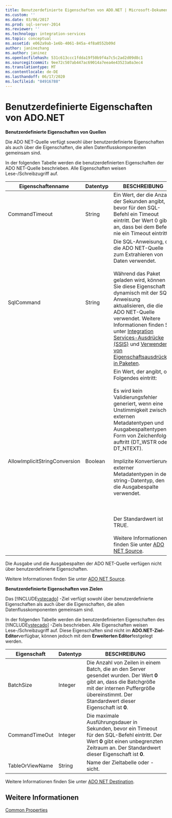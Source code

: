```yaml
---
title: Benutzerdefinierte Eigenschaften von ADO.NET | Microsoft-Dokumentation
ms.custom: ''
ms.date: 03/06/2017
ms.prod: sql-server-2014
ms.reviewer: ''
ms.technology: integration-services
ms.topic: conceptual
ms.assetid: e062a9ab-1e6b-4061-845a-4f8a0552b09d
author: janinezhang
ms.author: janinez
ms.openlocfilehash: 531c613ccc1fdda19f50b9f4a7c5c2ad2d09d8c1
ms.sourcegitcommit: 9ee72c507ab447ac69014a7eea4e43523a0a3ec4
ms.translationtype: MT
ms.contentlocale: de-DE
ms.lasthandoff: 06/17/2020
ms.locfileid: "84916788"
---
```

# <a name="ado-net-custom-properties"></a>Benutzerdefinierte Eigenschaften von ADO.NET
  **Benutzerdefinierte Eigenschaften von Quellen**  
  
 Die ADO NET-Quelle verfügt sowohl über benutzerdefinierte Eigenschaften als auch über die Eigenschaften, die allen Datenflusskomponenten gemeinsam sind.  
  
 In der folgenden Tabelle werden die benutzerdefinierten Eigenschaften der ADO NET-Quelle beschrieben. Alle Eigenschaften weisen Lese-/Schreibzugriff auf.  
  
|Eigenschaftenname|Datentyp|BESCHREIBUNG|  
|-------------------|---------------|-----------------|  
|CommandTimeout|String|Ein Wert, der die Anzahl der Sekunden angibt, bevor für den SQL-Befehl ein Timeout eintritt. Der Wert 0 gibt an, dass bei dem Befehl nie ein Timeout eintritt.|  
|SqlCommand|String|Die SQL-Anweisung, die die ADO NET-Quelle zum Extrahieren von Daten verwendet.<br /><br /> Während das Paket geladen wird, können Sie diese Eigenschaft dynamisch mit der SQL-Anweisung aktualisieren, die die ADO NET-Quelle verwendet. Weitere Informationen finden Sie unter [Integration Services-Ausdrücke &#40;SSIS&#41;](../expressions/integration-services-ssis-expressions.md) und [Verwenden von Eigenschaftsausdrücken in Paketen](../expressions/use-property-expressions-in-packages.md).|  
|AllowImplicitStringConversion|Boolean|Ein Wert, der angibt, ob Folgendes eintritt:<br /><br /> Es wird kein Validierungsfehler generiert, wenn eine Unstimmigkeit zwischen externen Metadatentypen und Ausgabespaltentypen in Form von Zeichenfolgen auftritt (DT_WSTR oder DT_NTEXT).<br /><br /> Implizite Konvertierung externer Metadatentypen in den string-Datentyp, den die Ausgabespalte verwendet.<br /><br /> <br /><br /> Der Standardwert ist TRUE.<br /><br /> Weitere Informationen finden Sie unter [ADO NET Source](ado-net-source.md).|  
  
 Die Ausgabe und die Ausgabespalten der ADO NET-Quelle verfügen nicht über benutzerdefinierte Eigenschaften.  
  
 Weitere Informationen finden Sie unter [ADO NET Source](ado-net-source.md).  
  
 **Benutzerdefinierte Eigenschaften von Zielen**  
  
 Das [!INCLUDE[vstecado](../../includes/vstecado-md.md)] -Ziel verfügt sowohl über benutzerdefinierte Eigenschaften als auch über die Eigenschaften, die allen Datenflusskomponenten gemeinsam sind.  
  
 In der folgenden Tabelle werden die benutzerdefinierten Eigenschaften des [!INCLUDE[vstecado](../../includes/vstecado-md.md)] -Ziels beschrieben. Alle Eigenschaften weisen Lese-/Schreibzugriff auf. Diese Eigenschaften sind nicht im **ADO.NET-Ziel-Editor**verfügbar, können jedoch mit dem **Erweiterten Editor**festgelegt werden.  
  
|Eigenschaft|Datentyp|BESCHREIBUNG|  
|--------------|---------------|-----------------|  
|BatchSize|Integer|Die Anzahl von Zeilen in einem Batch, die an den Server gesendet wurden. Der Wert **0** gibt an, dass die Batchgröße mit der internen Puffergröße übereinstimmt. Der Standardwert dieser Eigenschaft ist **0**.|  
|CommandTimeOut|Integer|Die maximale Ausführungsdauer in Sekunden, bevor ein Timeout für den SQL-Befehl eintritt. Der Wert **0** gibt einen unbegrenzten Zeitraum an. Der Standardwert dieser Eigenschaft ist **0**.|  
|TableOrViewName|String|Name der Zieltabelle oder -sicht.|  
  
 Weitere Informationen finden Sie unter [ADO NET Destination](ado-net-destination.md).  
  
## <a name="see-also"></a>Weitere Informationen  
 [Common Properties](../common-properties.md)  
  
  
